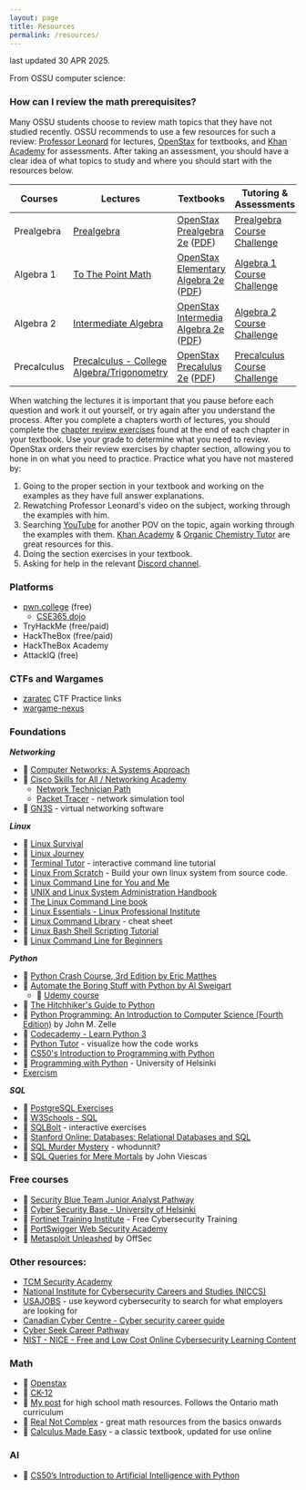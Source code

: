 ```yaml
---
layout: page
title: Resources
permalink: /resources/
---
```

last updated 30 APR 2025.

From OSSU computer science:
### How can I review the math prerequisites?
Many OSSU students choose to review math topics that they have not studied recently.
OSSU recommends to use a few resources for such a review: [Professor Leonard](https://www.youtube.com/@ProfessorLeonard/playlists) for lectures, [OpenStax](https://openstax.org/subjects/math) for textbooks, and [Khan Academy](https://www.khanacademy.org/) for assessments.
After taking an assessment, you should have a clear idea of what topics to study and where you should start with the resources below.

| Courses     | Lectures                                                                                                             | Textbooks                                                                                                                                                                                                          | Tutoring & Assessments                                                                                                          |
| ----------- | -------------------------------------------------------------------------------------------------------------------- | ------------------------------------------------------------------------------------------------------------------------------------------------------------------------------------------------------------------ | -------------------------------------------------------------------------------------------------------------------- |
| Prealgebra  | [Prealgebra](https://m.youtube.com/playlist?list=PL4C9296DF81B9EF13)                                                 | [OpenStax Prealgebra 2e](https://openstax.org/books/prealgebra-2e/pages/1-introduction) ([PDF](https://assets.openstax.org/oscms-prodcms/media/documents/Prealgebra2e-WEB_0qbw93r.pdf))                            | [Prealgebra Course Challenge](https://www.khanacademy.org/math/pre-algebra/test/xb4832e56:course-challenge)          |
| Algebra 1   | [To The Point Math](https://m.youtube.com/playlist?list=PLDesaqWTN6ETc1ZwHWijCBcZ2gOvS2tTN)                          | [OpenStax Elementary Algebra 2e](https://openstax.org/books/elementary-algebra-2e/pages/1-introduction) ([PDF](https://assets.openstax.org/oscms-prodcms/media/documents/ElementaryAlgebra2e-WEB_3zxfu3Z.pdf))     | [Algebra 1 Course Challenge](https://www.khanacademy.org/math/algebra/test/x2f8bb11595b61c86:course-challenge)       |
| Algebra 2   | [Intermediate Algebra](https://m.youtube.com/playlist?list=PLC292123722B1B450)                                       | [OpenStax Intermedia Algebra 2e](https://openstax.org/books/intermediate-algebra-2e/pages/1-introduction) ([PDF](https://assets.openstax.org/oscms-prodcms/media/documents/IntermediateAlgebra2e-WEB_RlpFLLx.pdf)) | [Algebra 2 Course Challenge](https://www.khanacademy.org/math/algebra2/test/x2ec2f6f830c9fb89:course-challenge)      |
| Precalculus | [Precalculus - College Algebra/Trigonometry](https://m.youtube.com/playlist?list=PLDesaqWTN6ESsmwELdrzhcGiRhk5DjwLP) | [OpenStax Precalulus 2e](https://openstax.org/books/precalculus-2e/pages/1-introduction-to-functions) ([PDF](https://assets.openstax.org/oscms-prodcms/media/documents/Precalculus_2e-WEB.pdf))                    | [Precalculus Course Challenge](https://www.khanacademy.org/math/precalculus/test/x9e81a4f98389efdf:course-challenge) |

When watching the lectures it is important that you pause before each question and work it out yourself, or try again after you understand the process.
After you complete a chapters worth of lectures, you should complete the [chapter review exercises](https://openstax.org/books/precalculus-2e/pages/1-review-exercises) found at the end of each chapter in your textbook.
Use your grade to determine what you need to review. OpenStax orders their review exercises by chapter section, allowing you to hone in on what you need to practice.
Practice what you have not mastered by:
1. Going to the proper section in your textbook and working on the examples as they have full answer explanations.
2. Rewatching Professor Leonard's video on the subject, working through the examples with him.
3. Searching [YouTube](https://www.youtube.com/) for another POV on the topic, again working through the examples with them. [Khan Academy](https://www.youtube.com/@khanacademy) & [Organic Chemistry Tutor](https://www.youtube.com/@TheOrganicChemistryTutor) are great resources for this.
4. Doing the section exercises in your textbook.
5. Asking for help in the relevant [Discord channel](https://discord.gg/mS4GnBCdZk).

### Platforms
- [pwn.college](https://pwn.college/) (free)
    - [CSE365 dojo](https://pwn.college/cse365-s2025/)
- TryHackMe (free/paid)
- HackTheBox (free/paid)
- HackTheBox Academy
- AttackIQ (free)

### CTFs and Wargames
- [zaratec](https://zaratec.io/ctf-practice/) CTF Practice links
- [wargame-nexus](https://github.com/zardus/wargame-nexus)

### Foundations
***Networking***
- 📖 [Computer Networks: A Systems Approach](https://book.systemsapproach.org/index.html)
- 🏫 [Cisco Skills for All / Networking Academy](https://www.netacad.com/)  
    - [Network Technician Path](https://skillsforall.com/career-path/network-technician?courseLang=en-US)
    - [Packet Tracer](https://www.netacad.com/courses/packet-tracer) - network simulation tool
- 🧰 [GN3S](https://www.gns3.com/software) - virtual networking software 
    
***Linux***
- 🏫 [Linux Survival](https://linuxsurvival.com/)
- 🏫 [Linux Journey](https://linuxjourney.com/)
- 🏫 [Terminal Tutor](https://www.terminaltutor.com/) - interactive command line tutorial
- 🏫 [Linux From Scratch](https://www.linuxfromscratch.org/) - Build your own linux system from source code.
- 📖 [Linux Command Line for You and Me](https://lym.readthedocs.io/en/latest/)
- 📖 [UNIX and Linux System Administration Handbook](https://www.admin.com/)
- 📖 [The Linux Command Line book](https://linuxcommand.org/tlcl.php)
- 📖 [Linux Essentials - Linux Professional Institute](https://learning.lpi.org/en/learning-materials/010-160/)
- 📖 [Linux Command Library](https://linuxcommandlibrary.com/) - cheat sheet
- 📖 [Linux Bash Shell Scripting Tutorial](https://bash.cyberciti.biz/guide/Main_Page)
- 📖 [Linux Command Line for Beginners](https://prep.fullstackacademy.com/)

***Python***
- 📖 [Python Crash Course, 3rd Edition by Eric Matthes](https://nostarch.com/python-crash-course-3rd-edition)
- 📖 [Automate the Boring Stuff with Python by Al Sweigart](https://automatetheboringstuff.com/)
    - 🏫 [Udemy course](https://www.udemy.com/course/automate)
- 📖 [The Hitchhiker's Guide to Python](https://docs.python-guide.org/)
- 📖 [Python Programming: An Introduction to Computer Science (Fourth Edition)](https://fbeedle.com/our-books/33-python-programming-an-introduction-to-computer-science-3rd-ed-9781590282977.html) by John M. Zelle
- 🏫 [Codecademy - Learn Python 3](https://www.codecademy.com/learn/learn-python-3)
- 🏫 [Python Tutor](https://pythontutor.com/visualize.html#mode=edit) - visualize how the code works
- 🏫 [CS50's Introduction to Programming with Python](https://cs50.harvard.edu/python/2022/)
- 🏫 [Programming with Python](https://programming-25.mooc.fi/) - University of Helsinki
-  [Exercism](https://exercism.org/)

***SQL***
- 🏫 [PostgreSQL Exercises](https://pgexercises.com/)
- 🏫 [W3Schools - SQL](https://www.w3schools.com/sql/default.asp)
- 🏫 [SQLBolt](https://sqlbolt.com/) - interactive exercises
- 🏫 [Stanford Online: Databases: Relational Databases and SQL](https://online.stanford.edu/courses/soe-ydatabases0005-databases-relational-databases-and-sql)
- 🏫 [SQL Murder Mystery](https://mystery.knightlab.com/) - whodunnit?
- 📖 [SQL Queries for Mere Mortals](https://www.oreilly.com/library/view/sql-queries-for/9780134858432/) by John Viescas

### Free courses
- 🏫 [Security Blue Team Junior Analyst Pathway](https://www.securityblue.team/courses/blue-team-junior-analyst-pathway-bundle)
- 🏫 [Cyber Security Base - University of Helsinki](https://cybersecuritybase.mooc.fi/)
- 🏫 [Fortinet Training Institute](https://training.fortinet.com/) - Free Cybersecurity Training
- 🏫 [PortSwigger Web Security Academy](https://portswigger.net/web-security)
- 🏫 [Metasploit Unleashed](https://www.offsec.com/metasploit-unleashed/) by OffSec

### Other resources:
- [TCM Security Academy](https://academy.tcm-sec.com/)
- [National Institute for Cybersecurity Careers and Studies (NICCS)](https://niccs.cisa.gov/cybersecurity-career-resources/additional-resources)
- [USAJOBS](https://www.usajobs.gov/) - use keyword cybersecurity to search for what employers are looking for
- [Canadian Cyber Centre - Cyber security career guide](https://www.cyber.gc.ca/en/guidance/cyber-security-career-guide)
- [Cyber Seek Career Pathway](https://www.cyberseek.org/pathway.html)
- [NIST - NICE - Free and Low Cost Online Cybersecurity Learning Content](https://www.nist.gov/itl/applied-cybersecurity/nice/resources/online-learning-content)

### Math
- 📖 [Openstax](https://openstax.org/)
- 📖 [CK-12](https://www.ck12.org/student/)
- 📖 [My post](https://1dgk.github.io/2024/12/17/high-school-math.html) for high school math resources. Follows the Ontario math curriculum
- 📖 [Real Not Complex](https://realnotcomplex.com/) - great math resources from the basics onwards
- 📖 [Calculus Made Easy](https://calculusmadeeasy.org/) - a classic textbook, updated for use online

### AI
- 🏫 [CS50’s Introduction to Artificial Intelligence with Python](https://cs50.harvard.edu/ai/2024/)
